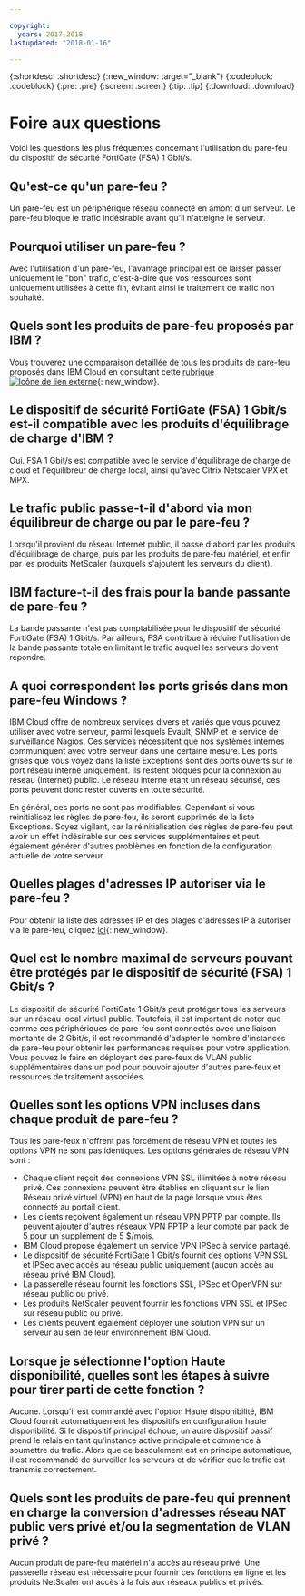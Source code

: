 ```yaml
---

copyright:
  years: 2017,2018
lastupdated: "2018-01-16"

---
```


{:shortdesc: .shortdesc}
{:new_window: target="_blank"}
{:codeblock: .codeblock}
{:pre: .pre}
{:screen: .screen}
{:tip: .tip}
{:download: .download}

# Foire aux questions

Voici les questions les plus fréquentes concernant l'utilisation du pare-feu du dispositif de sécurité FortiGate (FSA) 1 Gbit/s.

## Qu'est-ce qu'un pare-feu ?

Un pare-feu est un périphérique réseau connecté en amont d'un serveur. Le pare-feu bloque le trafic indésirable avant qu'il n'atteigne le serveur.

## Pourquoi utiliser un pare-feu ?

Avec l'utilisation d'un pare-feu, l'avantage principal est de laisser passer uniquement le "bon" trafic, c'est-à-dire que vos ressources sont uniquement utilisées à cette fin, évitant ainsi le traitement de trafic non souhaité.

## Quels sont les produits de pare-feu proposés par IBM ?
Vous trouverez une comparaison détaillée de tous les produits de pare-feu proposés dans IBM Cloud en consultant cette [rubrique ![Icône de lien externe](../../icons/launch-glyph.svg "Icône de lien externe")](https://console.bluemix.net/docs/infrastructure/fortigate-10g/explore-firewalls.html#explore-firewalls){: new_window}. 

## Le dispositif de sécurité FortiGate (FSA) 1 Gbit/s est-il compatible avec les produits d'équilibrage de charge d'IBM ?

Oui. FSA 1 Gbit/s est compatible avec le service d'équilibrage de charge de cloud et l'équilibreur de charge local, ainsi qu'avec Citrix Netscaler VPX et MPX.

## Le trafic public passe-t-il d'abord via mon équilibreur de charge ou par le pare-feu ?

Lorsqu'il provient du réseau Internet public, il passe d'abord par les produits d'équilibrage de charge, puis par les produits de pare-feu matériel, et enfin par les produits NetScaler (auxquels s'ajoutent les serveurs du client).

## IBM facture-t-il des frais pour la bande passante de pare-feu ?

La bande passante n'est pas comptabilisée pour le dispositif de sécurité FortiGate (FSA) 1 Gbit/s. Par ailleurs, FSA contribue à réduire l'utilisation de la bande passante totale en limitant le trafic auquel les serveurs doivent répondre.

## A quoi correspondent les ports grisés dans mon pare-feu Windows ?

IBM Cloud offre de nombreux services divers et variés que vous pouvez utiliser avec votre serveur, parmi lesquels Evault, SNMP et le service de surveillance Nagios. Ces services nécessitent que nos systèmes internes communiquent avec votre serveur dans une certaine mesure. Les ports grisés que vous voyez dans la liste Exceptions sont des ports ouverts sur le port réseau interne uniquement. Ils restent bloqués pour la connexion au réseau (Internet) public. Le réseau interne étant un réseau sécurisé, ces ports peuvent donc rester ouverts en toute sécurité.

En général, ces ports ne sont pas modifiables. Cependant si vous réinitialisez les règles de pare-feu, ils seront supprimés de la liste Exceptions. Soyez vigilant, car la réinitialisation des règles de pare-feu peut avoir un effet indésirable sur ces services supplémentaires et peut également générer d'autres problèmes en fonction de la configuration actuelle de votre serveur.

## Quelles plages d'adresses IP autoriser via le pare-feu ?

Pour obtenir la liste des adresses IP et des plages d'adresses IP à autoriser via le pare-feu, cliquez [ici](https://console.bluemix.net/docs/infrastructure/hardware-firewall-dedicated/ips.html){: new_window}. 

## Quel est le nombre maximal de serveurs pouvant être protégés par le dispositif de sécurité (FSA) 1 Gbit/s ?

Le dispositif de sécurité FortiGate 1 Gbit/s peut protéger tous les serveurs sur un réseau local virtuel public. Toutefois, il est important de noter que comme ces périphériques de pare-feu sont connectés avec une liaison montante de 2 Gbit/s, il est recommandé d'adapter le nombre d'instances de pare-feu pour obtenir les performances requises pour votre application. Vous pouvez le faire en déployant des pare-feux de VLAN public supplémentaires dans un pod pour pouvoir ajouter d'autres pare-feux et ressources de traitement associées.

## Quelles sont les options VPN incluses dans chaque produit de pare-feu ?

Tous les pare-feux n'offrent pas forcément de réseau VPN et toutes les options VPN ne sont pas identiques. Les options générales de réseau VPN sont :

* Chaque client reçoit des connexions VPN SSL illimitées à notre réseau privé. Ces connexions peuvent être établies en cliquant sur le lien Réseau privé virtuel (VPN) en haut de la page lorsque vous êtes connecté au portail client.
* Les clients reçoivent également un réseau VPN PPTP par compte. Ils peuvent ajouter d'autres réseaux VPN PPTP à leur compte par pack de 5 pour un supplément de 5 $/mois.
* IBM Cloud propose également un service VPN IPSec à service partagé.
* Le dispositif de sécurité FortiGate 1 Gbit/s fournit des options VPN SSL et IPSec avec accès au réseau public uniquement (aucun accès au réseau privé IBM Cloud).
* La passerelle réseau fournit les fonctions SSL, IPSec et OpenVPN sur réseau public ou privé.
* Les produits NetScaler peuvent fournir les fonctions VPN SSL et IPSec sur réseau public ou privé.
* Les clients peuvent également déployer une solution VPN sur un serveur au sein de leur environnement IBM Cloud.

## Lorsque je sélectionne l'option Haute disponibilité, quelles sont les étapes à suivre pour tirer parti de cette fonction ?

Aucune. Lorsqu'il est commandé avec l'option Haute disponibilité, IBM Cloud fournit automatiquement les dispositifs en configuration haute disponibilité. Si le dispositif principal échoue, un autre dispositif passif prend le relais en tant qu'instance active principale et commence à soumettre du trafic. Alors que ce basculement est en principe automatique, il est recommandé de surveiller les serveurs et de vérifier que le trafic est transmis correctement.

## Quels sont les produits de pare-feu qui prennent en charge la conversion d'adresses réseau NAT public vers privé et/ou la segmentation de VLAN privé ?

Aucun produit de pare-feu matériel n'a accès au réseau privé. Une passerelle réseau est nécessaire pour fournir ces fonctions en ligne et les produits NetScaler ont accès à la fois aux réseaux publics et privés.
